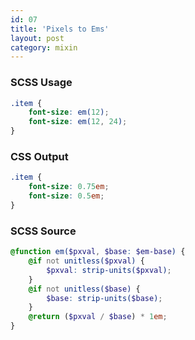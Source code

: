 ```yaml
---
id: 07
title: 'Pixels to Ems'
layout: post
category: mixin
---
```


### SCSS Usage

```scss
.item {
    font-size: em(12);
    font-size: em(12, 24);
}
```

### CSS Output

```scss
.item {
    font-size: 0.75em;
    font-size: 0.5em;
}
```

### SCSS Source

```scss
@function em($pxval, $base: $em-base) {
    @if not unitless($pxval) {
        $pxval: strip-units($pxval);
    }
    @if not unitless($base) {
        $base: strip-units($base);
    }
    @return ($pxval / $base) * 1em;
}
```
